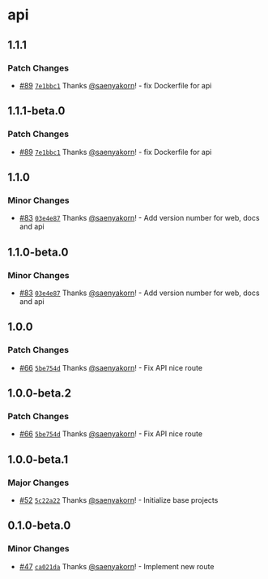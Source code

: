 # api

## 1.1.1

### Patch Changes

- [#89](https://github.com/saenyakorn/monorepo-versioning-gitops/pull/89) [`7e1bbc1`](https://github.com/saenyakorn/monorepo-versioning-gitops/commit/7e1bbc1dad6a3da43cc2846f322447a6210e5abf) Thanks [@saenyakorn](https://github.com/saenyakorn)! - fix Dockerfile for api

## 1.1.1-beta.0

### Patch Changes

- [#89](https://github.com/saenyakorn/monorepo-versioning-gitops/pull/89) [`7e1bbc1`](https://github.com/saenyakorn/monorepo-versioning-gitops/commit/7e1bbc1dad6a3da43cc2846f322447a6210e5abf) Thanks [@saenyakorn](https://github.com/saenyakorn)! - fix Dockerfile for api

## 1.1.0

### Minor Changes

- [#83](https://github.com/saenyakorn/monorepo-versioning-gitops/pull/83) [`03e4e87`](https://github.com/saenyakorn/monorepo-versioning-gitops/commit/03e4e87fd3a33d94d2b27e6f385fb3007ade7808) Thanks [@saenyakorn](https://github.com/saenyakorn)! - Add version number for web, docs and api

## 1.1.0-beta.0

### Minor Changes

- [#83](https://github.com/saenyakorn/monorepo-versioning-gitops/pull/83) [`03e4e87`](https://github.com/saenyakorn/monorepo-versioning-gitops/commit/03e4e87fd3a33d94d2b27e6f385fb3007ade7808) Thanks [@saenyakorn](https://github.com/saenyakorn)! - Add version number for web, docs and api

## 1.0.0

### Patch Changes

- [#66](https://github.com/saenyakorn/monorepo-versioning-gitops/pull/66) [`5be754d`](https://github.com/saenyakorn/monorepo-versioning-gitops/commit/5be754dba9f7dedde9f050f250acd4a73d3099d1) Thanks [@saenyakorn](https://github.com/saenyakorn)! - Fix API nice route

## 1.0.0-beta.2

### Patch Changes

- [#66](https://github.com/saenyakorn/monorepo-versioning-gitops/pull/66) [`5be754d`](https://github.com/saenyakorn/monorepo-versioning-gitops/commit/5be754dba9f7dedde9f050f250acd4a73d3099d1) Thanks [@saenyakorn](https://github.com/saenyakorn)! - Fix API nice route

## 1.0.0-beta.1

### Major Changes

- [#52](https://github.com/saenyakorn/monorepo-versioning-gitops/pull/52) [`5c22a22`](https://github.com/saenyakorn/monorepo-versioning-gitops/commit/5c22a22237b4d7465a98b4d53d618d28b9d6e7e9) Thanks [@saenyakorn](https://github.com/saenyakorn)! - Initialize base projects

## 0.1.0-beta.0

### Minor Changes

- [#47](https://github.com/saenyakorn/monorepo-versioning-gitops/pull/47) [`ca021da`](https://github.com/saenyakorn/monorepo-versioning-gitops/commit/ca021da9b56c9e77b1eeffd5c593bf58c40c58e9) Thanks [@saenyakorn](https://github.com/saenyakorn)! - Implement new route
